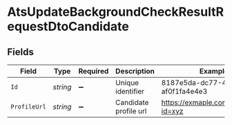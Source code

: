 # AtsUpdateBackgroundCheckResultRequestDtoCandidate


## Fields

| Field                                | Type                                 | Required                             | Description                          | Example                              |
| ------------------------------------ | ------------------------------------ | ------------------------------------ | ------------------------------------ | ------------------------------------ |
| `Id`                                 | *string*                             | :heavy_minus_sign:                   | Unique identifier                    | 8187e5da-dc77-475e-9949-af0f1fa4e4e3 |
| `ProfileUrl`                         | *string*                             | :heavy_minus_sign:                   | Candidate profile url                | https://exmaple.com/candidate?id=xyz |